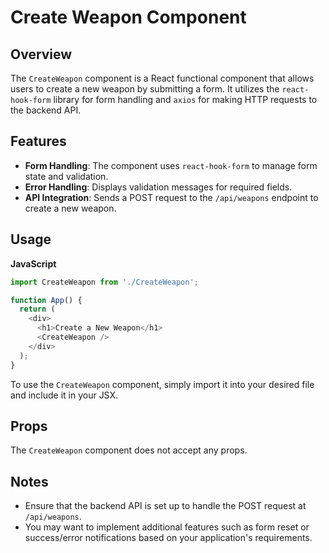 # Create Weapon Component

## Overview

The `CreateWeapon` component is a React functional component that allows users to create a new weapon by submitting a form. It utilizes the `react-hook-form` library for form handling and `axios` for making HTTP requests to the backend API.

## Features

- **Form Handling**: The component uses `react-hook-form` to manage form state and validation.
- **Error Handling**: Displays validation messages for required fields.
- **API Integration**: Sends a POST request to the `/api/weapons` endpoint to create a new weapon.

## Usage

**JavaScript**
```javascript
import CreateWeapon from './CreateWeapon';

function App() {
  return (
    <div>
      <h1>Create a New Weapon</h1>
      <CreateWeapon />
    </div>
  );
}
```

To use the `CreateWeapon` component, simply import it into your desired file and include it in your JSX.

## Props

The `CreateWeapon` component does not accept any props.

## Notes

- Ensure that the backend API is set up to handle the POST request at `/api/weapons`.
- You may want to implement additional features such as form reset or success/error notifications based on your application's requirements.
